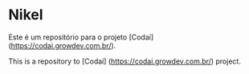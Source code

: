 # Nikel

Este é um repositório para o projeto [Codaí] (https://codai.growdev.com.br/).

This is a repository to [Codaí] (https://codai.growdev.com.br/) project.
